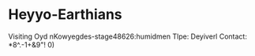 # Heyyo-Earthians
Visiting Oyd nKowyegdes-stage48626:humidmen
Tlpe: Deyiverl
Contact: *8^.-1+&9"!
0)

